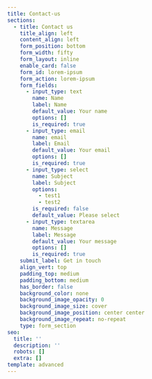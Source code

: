 ```yaml
---
title: Contact-us
sections:
  - title: Contact us
    title_align: left
    content_align: left
    form_position: bottom
    form_width: fifty
    form_layout: inline
    enable_card: false
    form_id: lorem-ipsum
    form_action: lorem-ipsum
    form_fields:
      - input_type: text
        name: Name
        label: Name
        default_value: Your name
        options: []
        is_required: true
      - input_type: email
        name: email
        label: Email
        default_value: Your email
        options: []
        is_required: true
      - input_type: select
        name: Subject
        label: Subject
        options:
          - test1
          - test2
        is_required: false
        default_value: Please select
      - input_type: textarea
        name: Message
        label: Message
        default_value: Your message
        options: []
        is_required: true
    submit_label: Get in touch
    align_vert: top
    padding_top: medium
    padding_bottom: medium
    has_border: false
    background_color: none
    background_image_opacity: 0
    background_image_size: cover
    background_image_position: center center
    background_image_repeat: no-repeat
    type: form_section
seo:
  title: ''
  description: ''
  robots: []
  extra: []
template: advanced
---
```

